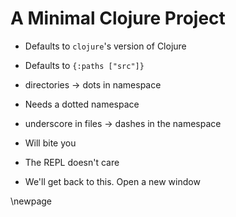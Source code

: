 # A Minimal Clojure Project

* Defaults to `clojure`'s version of Clojure
* Defaults to `{:paths ["src"]}`

* directories -> dots in namespace
* Needs a dotted namespace
* underscore in files -> dashes in the namespace

* Will bite you
* The REPL doesn't care

* We'll get back to this. Open a new window

\newpage